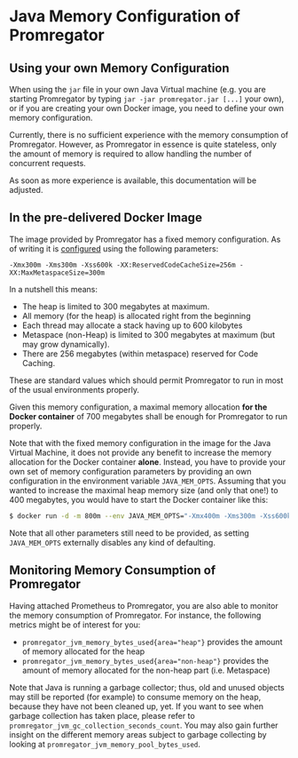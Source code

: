 # Java Memory Configuration of Promregator

## Using your own Memory Configuration

When using the `jar` file in your own Java Virtual machine (e.g. you are starting Promregator by typing `jar -jar promregator.jar [...]` your own), or if you are creating your own Docker image, you need to define your own memory configuration.

Currently, there is no sufficient experience with the memory consumption of Promregator. However, as Promregator in essence is quite stateless, only the amount of memory is required to allow handling the number of concurrent requests.

As soon as more experience is available, this documentation will be adjusted.

## In the pre-delivered Docker Image

The image provided by Promregator has a fixed memory configuration. As of writing it is [configured](https://github.com/promregator/promregator/blob/e615d8e567f97277f1b3996cfaed6c504c05caab/docker/data/promregator.sh#L6) using the following parameters:

```
-Xmx300m -Xms300m -Xss600k -XX:ReservedCodeCacheSize=256m -XX:MaxMetaspaceSize=300m
```

In a nutshell this means:
* The heap is limited to 300 megabytes at maximum.
* All memory (for the heap) is allocated right from the beginning
* Each thread may allocate a stack having up to 600 kilobytes
* Metaspace (non-Heap) is limited to 300 megabytes at maximum (but may grow dynamically).
* There are 256 megabytes (within metaspace) reserved for Code Caching.

These are standard values which should permit Promregator to run in most of the usual environments properly.

Given this memory configuration, a maximal memory allocation **for the Docker container** of 700 megabytes shall be enough for Promregator to run properly.

Note that with the fixed memory configuration in the image for the Java Virtual Machine, it does not provide any benefit to increase the memory allocation for the Docker container **alone**. Instead, you have to provide your own set of memory configuration parameters by providing an own configuration in the environment variable `JAVA_MEM_OPTS`. Assuming that you wanted to increase the maximal heap memory size (and only that one!) to 400 megabytes, you would have to start the Docker container like this:

```bash
$ docker run -d -m 800m --env JAVA_MEM_OPTS="-Xmx400m -Xms300m -Xss600k -XX:ReservedCodeCacheSize=256m -XX:MaxMetaspaceSize=300m" promregator/promregator:0.x.y [...]
```

Note that all other parameters still need to be provided, as setting `JAVA_MEM_OPTS` externally disables any kind of defaulting.


## Monitoring Memory Consumption of Promregator

Having attached Prometheus to Promregator, you are also able to monitor the memory consumption of Promregator. For instance, the following metrics might be of interest for you:

* `promregator_jvm_memory_bytes_used{area="heap"}` provides the amount of memory allocated for the heap
* `promregator_jvm_memory_bytes_used{area="non-heap"}` provides the amount of memory allocated for the non-heap part (i.e. Metaspace)

Note that Java is running a garbage collector; thus, old and unused objects may still be reported (for example) to consume memory on the heap, because they have not been cleaned up, yet. If you want to see when garbage collection has taken place, please refer to `promregator_jvm_gc_collection_seconds_count`. You may also gain further insight on the different memory areas subject to garbage collecting by looking at `promregator_jvm_memory_pool_bytes_used`.
